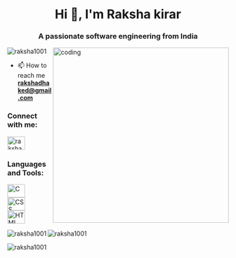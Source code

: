 <h1 align="center">Hi 👋, I'm Raksha kirar</h1>
<h3 align="center">A passionate software engineering from India</h3>
<img src="https://camo.githubusercontent.com/cae12fddd9d6982901d82580bdf321d81fb299141098ca1c2d4891870827bf17/68747470733a2f2f6d69726f2e6d656469756d2e636f6d2f6d61782f313336302f302a37513379765349765f7430696f4a2d5a2e676966" width="400" align="right" alt="coding">

<p align="left"> <img src="https://komarev.com/ghpvc/?username=raksha1001&label=Profile%20views&color=0e75b6&style=flat" alt="raksha1001" /> </p>

- 📫 How to reach me **rakshadhaked@gmail.com**

<h3 align="left">Connect with me:</h3>
<p align="left">
<a href="https://linkedin.com/in/raksha kirar" target="blank"><img align="center" src="https://img.icons8.com/?size=512&id=xuvGCOXi8Wyg&format=png" alt="raksha kirar" height="30" width="40" /></a>
</p>

<h3 align="left">Languages and Tools:</h3>
<p align="left"> <a href="https://www.cprogramming.com/" target="_blank" rel="noreferrer"><img src="https://img.icons8.com/?size=512&id=shQTXiDQiQVR&format=png" alt="C" height="30" width="40" </a> <br> <a href="https://www.w3schools.com/css/" target="_blank" rel="noreferrer"><img src="https://img.icons8.com/?size=512&id=3BTBsJs5myRy&format=png" alt="CSS" height="30" width="40" /></a> <br><a href="https://www.w3.org/html/" target="_blank" rel="noreferrer"> <img src="https://img.icons8.com/?size=512&id=Q5FXgRZybr2A&format=png" width="40" height="30" alt="HTML" /> </a> </p>

<p><img align="left" src="https://github-readme-stats.vercel.app/api/top-langs?username=raksha1001&show_icons=true&locale=en&layout=compact" alt="raksha1001" /></p>

<p><img align="center" src="https://github-readme-stats.vercel.app/api?username=raksha1001&show_icons=true&locale=en" alt="raksha1001" /></p>

<p><img align="center" src="https://github-readme-streak-stats.herokuapp.com/?user=raksha1001&" alt="raksha1001" /></p>


